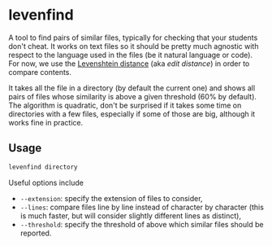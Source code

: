 levenfind
=========

A tool to find pairs of similar files, typically for checking that your students don't cheat. It works on text files so it should be pretty much agnostic with respect to the language used in the files (be it natural language or code). For now, we use the [Levenshtein distance](https://en.wikipedia.org/wiki/Levenshtein_distance) (aka _edit distance_) in order to compare contents.

It takes all the file in a directory (by default the current one) and shows all pairs of files whose similarity is above a given threshold (60% by default). The algorithm is quadratic, don't be surprised if it takes some time on directories with a few files, especially if some of those are big, although it works fine in practice.

## Usage

```bash
levenfind directory
```

Useful options include

- `--extension`: specify the extension of files to consider,
- `--lines`: compare files line by line instead of character by character (this is much faster, but will consider slightly different lines as distinct),
- `--threshold`: specify the threshold of above which similar files should be reported.
